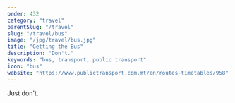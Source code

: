 ```yaml
---
order: 432
category: "travel"
parentSlug: "/travel"
slug: "/travel/bus"
image: "/jpg/travel/bus.jpg"
title: "Getting the Bus"
description: "Don't."
keywords: "bus, transport, public transport"
icon: "bus"
website: "https://www.publictransport.com.mt/en/routes-timetables/958"
---
```

Just don't.